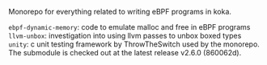Monorepo for everything related to writing eBPF programs in koka.

`ebpf-dynamic-memory`: code to emulate malloc and free in eBPF programs<br>
`llvm-unbox`: investigation into using llvm passes to unbox boxed types<br>
`unity`: c unit testing framework by ThrowTheSwitch used by the monorepo. The submodule is checked out at the latest release v2.6.0 (860062d).<br>
